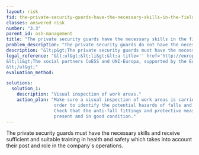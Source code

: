 ```yaml
---
layout: risk
fid: the-private-security-guards-have-the-necessary-skills-in-the-field-of-health-and-safety-to-carry-out-all-tasks
classes: answered risk
number: "3.3"
parent_id: osh-management
title: "The private security guards have the necessary skills in the field of health and safety to carry out all tasks."
problem_description: "The private security guards do not have the necessary skills in the field of health and safety to carry out all tasks."
description: "&lt;p&gt;The private security guards must have the necessary skills and receive sufficient and suitable training in health and safety which takes into account their post and role in the company´s operations.&lt;/p&gt;"
legal_reference: "&lt;ul&gt;&lt;li&gt;&lt;a title='' href='http://europa.eu/legislation_summaries/employment_and_social_policy/health_hygiene_safety_at_work/c11113_en.htm' rel='nofollow' target='_blank'&gt;89/391/CEE Implementing measures to improve the health and safety of workers&lt;/a&gt;&lt;/li&gt;&amp;#13;
&lt;li&gt;The social partners CoESS and UNI-Europa, supported by the European Commission (DG Education and Culture as well as DG Employment and Social Affairs) have developed the &lt;a title='' href='http://de.scribd.com/doc/2514283/Security-Guard-Manual' rel='nofollow' target='_blank'&gt;'European Vocational Training Manual For Basic Guarding'&lt;/a&gt; in 2001. This manual includes legal aspects that have to be considered by private security guards.&lt;/li&gt;&amp;#13;
&lt;/ul&gt;"
evaluation_method: 

solutions:
  solution_1:
    description: "Visual inspection of work areas."
    action_plan: "Make sure a visual inspection of work areas is carried out in
                  order to identify the potential hazards of falls and slips.
                  Check that the anti-fall fittings and protective measures are
                  present and in good condition."
---
```

The private security guards must have the necessary skills and receive
sufficient and suitable training in health and safety which takes into account
their post and role in the company´s operations.


